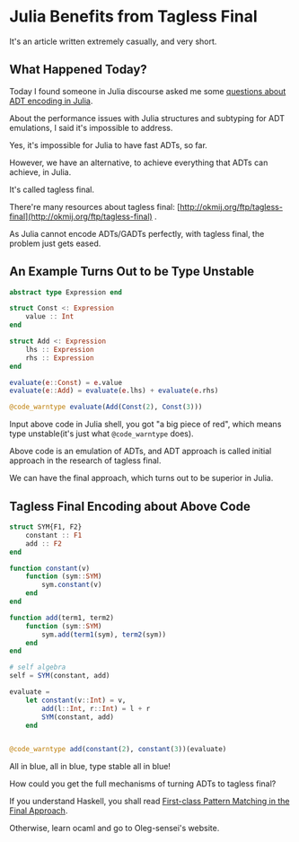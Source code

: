 # Julia Benefits from Tagless Final

It's an article written extremely casually, and very short.

## What Happened Today?

Today I found someone in Julia discourse asked me some [questions about ADT encoding in Julia](https://discourse.julialang.org/t/are-there-idioms-in-julia-for-fast-algebraic-data-types-adt/37244/20).

About the performance issues with Julia structures and subtyping for ADT emulations, I said it's impossible to address.

Yes, it's impossible for Julia to have fast ADTs, so far.

However, we have an alternative, to achieve everything that ADTs can achieve, in Julia.

It's called tagless final.

There're many resources about tagless final: [http://okmij.org/ftp/tagless-final](http://okmij.org/ftp/tagless-final) .

As Julia cannot encode ADTs/GADTs perfectly, with tagless final, the problem just gets eased.


## An Example Turns Out to be Type Unstable

```julia
abstract type Expression end

struct Const <: Expression
    value :: Int
end

struct Add <: Expression
    lhs :: Expression
    rhs :: Expression
end

evaluate(e::Const) = e.value
evaluate(e::Add) = evaluate(e.lhs) + evaluate(e.rhs)

@code_warntype evaluate(Add(Const(2), Const(3)))
```

Input above code in Julia shell, you got "a big piece of red", which means type unstable(it's just what `@code_warntype` does).


Above code is an emulation of ADTs, and ADT approach is called initial approach in the research of tagless final.

We can have the final approach, which turns out to be superior in Julia.

## Tagless Final Encoding about Above Code


```julia
struct SYM{F1, F2}
    constant :: F1
    add :: F2
end

function constant(v)
    function (sym::SYM)
        sym.constant(v)
    end
end

function add(term1, term2)
    function (sym::SYM)
        sym.add(term1(sym), term2(sym))
    end
end

# self algebra
self = SYM(constant, add)

evaluate =
    let constant(v::Int) = v,
        add(l::Int, r::Int) = l + r
        SYM(constant, add)
    end


@code_warntype add(constant(2), constant(3))(evaluate)
```

All in blue, all in blue, type stable all in blue!

How could you get the full mechanisms of turning ADTs to tagless final?

If you understand Haskell, you shall read [First-class Pattern Matching in the Final Approach](tagless-final-pattern-match.md).

Otherwise, learn ocaml and go to Oleg-sensei's website.
